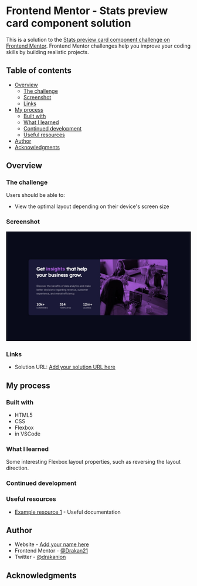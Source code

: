 # Frontend Mentor - Stats preview card component solution

This is a solution to the [Stats preview card component challenge on Frontend Mentor](https://www.frontendmentor.io/challenges/stats-preview-card-component-8JqbgoU62). Frontend Mentor challenges help you improve your coding skills by building realistic projects.

## Table of contents

- [Overview](#overview)
  - [The challenge](#the-challenge)
  - [Screenshot](#screenshot)
  - [Links](#links)
- [My process](#my-process)
  - [Built with](#built-with)
  - [What I learned](#what-i-learned)
  - [Continued development](#continued-development)
  - [Useful resources](#useful-resources)
- [Author](#author)
- [Acknowledgments](#acknowledgments)

## Overview

### The challenge

Users should be able to:

- View the optimal layout depending on their device's screen size

### Screenshot

![](./screenshot.jpg)

### Links

- Solution URL: [Add your solution URL here](https://github.com/Drakan21/Stats-Preview-Card)

## My process

### Built with

- HTML5
- CSS
- Flexbox
- in VSCode

### What I learned

Some interesting Flexbox layout properties, such as reversing the layout direction.

### Continued development

### Useful resources

- [Example resource 1](https://www.w3schools.com) - Useful documentation

## Author

- Website - [Add your name here](https://www.your-site.com)
- Frontend Mentor - [@Drakan21](https://www.frontendmentor.io/profile/Drakan21)
- Twitter - [@drakanion](https://www.twitter.com/drakanion)

## Acknowledgments
